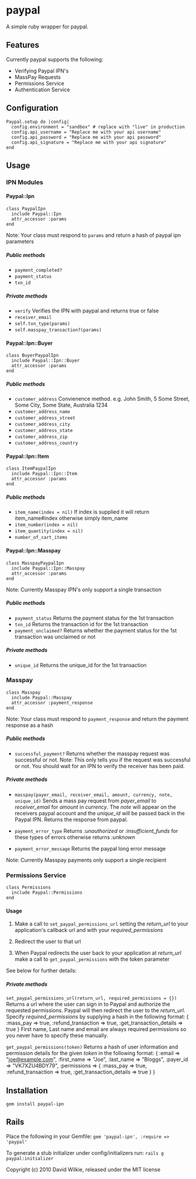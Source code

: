 # paypal
A simple ruby wrapper for paypal.

## Features
Currently paypal supports the following:

* Verifying Paypal IPN's
* MassPay Requests
* Permissions Service
* Authentication Service

## Configuration
    Paypal.setup do |config|
      config.environment = "sandbox" # replace with "live" in production
      config.api_username = "Replace me with your api username"
      config.api_password = "Replace me with your api password"
      config.api_signature = "Replace me with your api signature"
    end

## Usage
### IPN Modules
#### Paypal::Ipn
    class PaypalIpn
      include Paypal::Ipn
      attr_accessor :params
    end
Note: Your class must respond to `params` and return a hash of paypal ipn parameters

##### Public methods
* `payment_completed?`
* `payment_status`
* `txn_id`

##### Private methods
* `verify` Verifies the IPN with paypal and returns true or false
* `receiver_email`
* `self.txn_type(params)`
* `self.masspay_transaction?(params)`

#### Paypal::Ipn::Buyer
    class BuyerPaypalIpn
      include Paypal::Ipn::Buyer
      attr_accessor :params
    end

##### Public methods
* `customer_address` Convienence method. e.g.
John Smith,
5 Some Street,
Some City,
Some State,
Australia 1234
* `customer_address_name`
* `customer_address_street`
* `customer_address_city`
* `customer_address_state`
* `customer_address_zip`
* `customer_address_country`

#### Paypal::Ipn::Item
    class ItemPaypalIpn
      include Paypal::Ipn::Item
      attr_accessor :params
    end

##### Public methods
* `item_name(index = nil)` If index is supplied it will return item_name#index otherwise simply item_name
* `item_number(index = nil)`
* `item_quantity(index = nil)`
* `number_of_cart_items`

#### Paypal::Ipn::Masspay
    class MasspayPaypalIpn
      include Paypal::Ipn::Masspay
      attr_accessor :params
    end
Note: Currently Masspay IPN's only support a single transaction

##### Public methods
* `payment_status` Returns the payment status for the 1st transaction
* `txn_id` Returns the transaction id for the 1st transaction
* `payment_unclaimed?` Returns whether the payment status for the 1st transaction was unclaimed or not

##### Private methods
* `unique_id` Returns the unique_id for the 1st transaction

### Masspay
    class Masspay
      include Paypal::Masspay
      attr_accessor :payment_response
    end
Note: Your class must respond to `payment_response` and return the payment response as a hash

##### Public methods
* `successful_payment?` Returns whether the masspay request was successful or not. Note: This only tells you if the request was successful or not. You should wait for an IPN to verify the receiver has been paid.

##### Private methods
* `masspay(payer_email, receiver_email, amount, currency, note, unique_id)` Sends a mass pay request from *payer_email* to *receiver_email* for *amount* in *currency*. The *note* will appear on the receivers paypal account and the *unique_id* will be passed back in the Paypal IPN. Returns the response from paypal.

* `payment_error_type` Returns *:unauthorized* or *:insufficient_funds* for these types of errors otherwise returns *:unknown*

* `payment_error_message` Returns the paypal long error message

Note: Currently Masspay payments only support a single recipient

### Permissions Service
    class Permissions
      include Paypal::Permissions
    end

#### Usage
1. Make a call to `set_paypal_permissions_url` setting the *return_url* to your application's callback url and with your *required_permissions*

2. Redirect the user to that url

3. When Paypal redirects the user back to your application at *return_url* make a call to `get_paypal_permissions` with the token parameter

See below for further details:

##### Private methods
`set_paypal_permissions_url(return_url, required_permissions = {})`
Returns a url where the user can sign in to Paypal and authorize the requested permissions. Paypal will then redirect the user to the *return_url*. Specify *required_permissions* by supplying a hash in the following format:
    {
      :mass_pay => true,
      :refund_transaction => true,
      :get_transaction_details => true
    }
First name, Last name and email are always required permissions so you never have to specify these manually.

`get_paypal_permissions(token)`
Returns a hash of user information and permission details for the given *token* in the following format:
    {
      :email => "joe@example.com",
      :first_name => "Joe",
      :last_name => "Bloggs",
      :payer_id => "VK7XZU4BDY79",
      :permissions => {
        :mass_pay => true,
        :refund_transaction => true,
        :get_transaction_details => true
      }
    }

## Installation

    gem install paypal-ipn

## Rails

Place the following in your Gemfile:
    `gem 'paypal-ipn', :require => 'paypal'`

To generate a stub initializer under config/initializers run:
    `rails g paypal:initializer`


Copyright (c) 2010 David Wilkie, released under the MIT license

